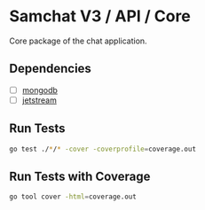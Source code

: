 # Samchat V3 / API / Core

Core package of the chat application.

## Dependencies

- [ ] [mongodb](https://mongodb.org)
- [ ] [jetstream](https://docs.nats.io/jetstream/)

## Run Tests

```bash
go test ./*/* -cover -coverprofile=coverage.out
```

## Run Tests with Coverage

```bash
go tool cover -html=coverage.out
```
